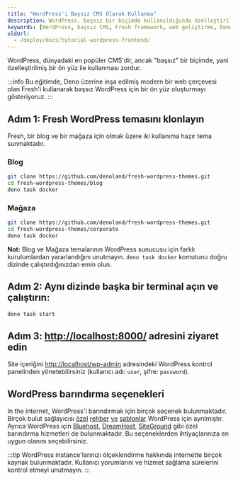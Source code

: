 ```yaml
---
title: "WordPress'i Başsız CMS Olarak Kullanma"
description: WordPress, başsız bir biçimde kullanıldığında özelleştirilebilir bir ön yüz sunar. Bu eğitimde, Deno üzerine inşa edilmiş Fresh framework'ü ile nasıl bir ön yüz oluşturacağınızı öğrenin.
keywords: [WordPress, başsız CMS, Fresh framework, web geliştirme, Deno]
oldUrl:
  - /deploy/docs/tutorial-wordpress-frontend/
---
```


WordPress, dünyadaki en popüler CMS'dir, ancak "başsız" bir biçimde, yani özelleştirilmiş bir ön yüz ile kullanması zordur.

:::info
Bu eğitimde, Deno üzerine inşa edilmiş modern bir web çerçevesi olan Fresh'i kullanarak başsız WordPress için bir ön yüz oluşturmayı gösteriyoruz.
:::

## Adım 1: Fresh WordPress temasını klonlayın

Fresh, bir blog ve bir mağaza için olmak üzere iki kullanıma hazır tema sunmaktadır.

### Blog

```bash
git clone https://github.com/denoland/fresh-wordpress-themes.git
cd fresh-wordpress-themes/blog
deno task docker
```

### Mağaza

```bash
git clone https://github.com/denoland/fresh-wordpress-themes.git
cd fresh-wordpress-themes/corporate
deno task docker
```

**Not:** Blog ve Mağaza temalarının WordPress sunucusu için farklı kurulumlardan yararlandığını unutmayın. `deno task docker` komutunu doğru dizinde çalıştırdığınızdan emin olun.

## Adım 2: Aynı dizinde başka bir terminal açın ve çalıştırın:

```sh
deno task start
```

## Adım 3: [http://localhost:8000/](http://localhost:8000/) adresini ziyaret edin

Site içeriğini [http://localhost/wp-admin](http://localhost/wp-admin) adresindeki WordPress kontrol panelinden yönetebilirsiniz (kullanıcı adı: `user`, şifre: `password`).

## WordPress barındırma seçenekleri

In the internet, WordPress'i barındırmak için birçok seçenek bulunmaktadır. Birçok bulut sağlayıcısı
[özel](https://aws.amazon.com/getting-started/hands-on/launch-a-wordpress-website/)
[rehber](https://cloud.google.com/wordpress)
[ve](https://learn.microsoft.com/en-us/azure/app-service/quickstart-wordpress)
[şablonlar](https://console.cloud.google.com/marketplace/product/click-to-deploy-images/wordpress)
WordPress için ayrılmıştır. Ayrıca WordPress için [Bluehost](https://www.bluehost.com/),
[DreamHost](https://www.dreamhost.com/),
[SiteGround](https://www.siteground.com/) gibi özel barındırma hizmetleri de bulunmaktadır. Bu seçeneklerden ihtiyaçlarınıza en uygun olanını seçebilirsiniz.

:::tip
WordPress instance'larınızı ölçeklendirme hakkında internette birçok kaynak bulunmaktadır. Kullanıcı yorumlarını ve hizmet sağlama sürelerini kontrol etmeyi unutmayın.
:::